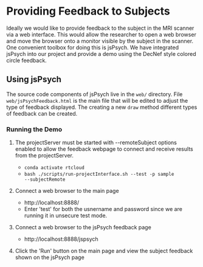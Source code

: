 # **Providing Feedback to Subjects**
Ideally we would like to provide feedback to the subject in the MRI scanner via a web interface. This would allow the researcher to open a web browser and move the browser onto a monitor visible by the subject in the scanner. One convenient toolbox for doing this is jsPsych. We have integrated jsPsych into our project and provide a demo using the DecNef style colored circle feedback.

## **Using jsPsych**
The source code components of jsPsych live in the `web/` directory. File `web/jsPsychFeedback.html` is the main file that will be edited to adjust the type of feedback displayed. The creating a new `draw` method different types of feedback can be created.

### **Running the Demo**<br>
1. The projectServer must be started with --remoteSubject options enabled to allow the feedback webpage to connect and receive results from the projectServer.
    - <code>conda activate rtcloud</code>
    - <code>bash ./scripts/run-projectInterface.sh --test -p sample --subjectRemote</code>

2. Connect a web browser to the main page
    - http://localhost:8888/
    - Enter 'test' for both the usnername and password since we are running it in unsecure test mode.

3. Connect a web browser to the jsPsych feedback page
    - http://localhost:8888/jspsych

4. Click the 'Run' button on the main page and view the subject feedback shown on the jsPsych page